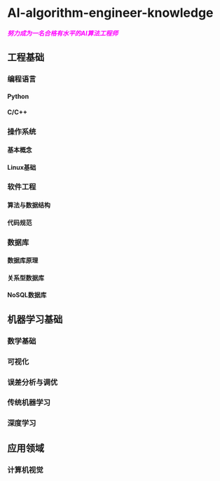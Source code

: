 # AI-algorithm-engineer-knowledge
<font color=Fuchsia> ***努力成为一名合格有水平的AI算法工程师*** </font>

## 工程基础

### 编程语言
#### Python
#### C/C++
### 操作系统
#### 基本概念
#### Linux基础
### 软件工程
#### 算法与数据结构
#### 代码规范
### 数据库
#### 数据库原理
#### 关系型数据库
#### NoSQL数据库


## 机器学习基础
### 数学基础
### 可视化
### 误差分析与调优
### 传统机器学习
### 深度学习

## 应用领域
### 计算机视觉
